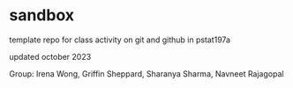 # sandbox

template repo for class activity on git and github in pstat197a

updated october 2023

Group: Irena Wong, Griffin Sheppard, Sharanya Sharma, Navneet Rajagopal
